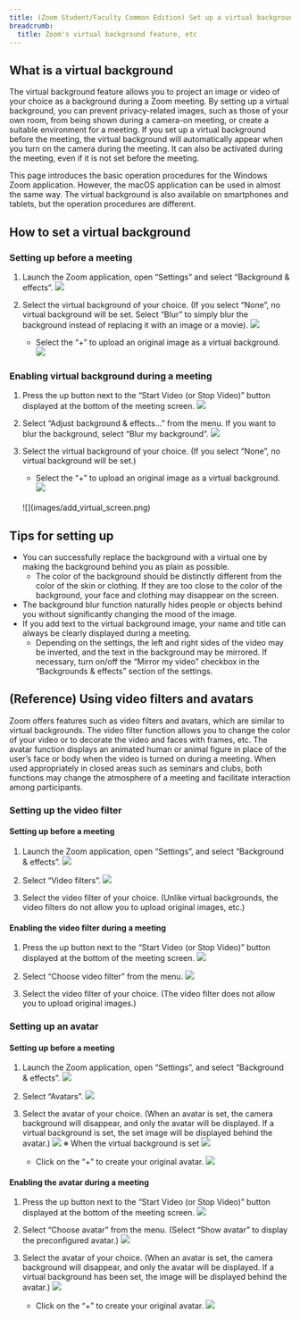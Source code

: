 ```yaml
---
title: (Zoom Student/Faculty Common Edition) Set up a virtual background to hide the background from the camera
breadcrumb:
  title: Zoom's virtual background feature, etc
---
```


## What is a virtual background

The virtual background feature allows you to project an image or video of your choice as a background during a Zoom meeting. By setting up a virtual background, you can prevent privacy-related images, such as those of your own room, from being shown during a camera-on meeting, or create a suitable environment for a meeting. If you set up a virtual background before the meeting, the virtual background will automatically appear when you turn on the camera during the meeting. It can also be activated during the meeting, even if it is not set before the meeting.

This page introduces the basic operation procedures for the Windows Zoom application. However, the macOS application can be used in almost the same way. The virtual background is also available on smartphones and tablets, but the operation procedures are different.

## How to set a virtual background

### Setting up before a meeting

1. Launch the Zoom application, open “Settings” and select “Background & effects”.
  ![](images/open_settings.png)

2. Select the virtual background of your choice. (If you select “None”, no virtual background will be set. Select “Blur” to simply blur the background instead of replacing it with an image or a movie).
  ![](images/open_settings_of_virtual_screen.png)

   * Select the “+” to upload an original image as a virtual background.
     ![](images/add_virtual_screen.png)

### Enabling virtual background during a meeting

1. Press the up button next to the “Start Video (or Stop Video)” button displayed at the bottom of the meeting screen.
  ![](images/open_settings_of_video.png)

2. Select “Adjust background & effects…” from the menu. If you want to blur the background, select “Blur my background”. 
  ![](images/select_settings_of_virtual_screen.png)

3. 	Select the virtual background of your choice. (If you select “None”, no virtual background will be set.)
     * Select the “+” to upload an original image as a virtual background.
     ![](images/open_settings_of_virtual_screen.png)
      <br/>
     ![](images/add_virtual_screen.png)

## Tips for setting up

* You can successfully replace the background with a virtual one by making the background behind you as plain as possible.
    * The color of the background should be distinctly different from the color of the skin or clothing. If they are too close to the color of the background, your face and clothing may disappear on the screen.
* The background blur function naturally hides people or objects behind you without significantly changing the mood of the image.
* If you add text to the virtual background image, your name and title can always be clearly displayed during a meeting.
    * Depending on the settings, the left and right sides of the video may be inverted, and the text in the background may be mirrored. If necessary, turn on/off the “Mirror my video” checkbox in the “Backgrounds & effects” section of the settings.

## (Reference) Using video filters and avatars

Zoom offers features such as video filters and avatars, which are similar to virtual backgrounds.
The video filter function allows you to change the color of your video or to decorate the video and faces with frames, etc. The avatar function displays an animated human or animal figure in place of the user’s face or body when the video is turned on during a meeting.
When used appropriately in closed areas such as seminars and clubs, both functions may change the atmosphere of a meeting and facilitate interaction among participants.

### Setting up the video filter

#### Setting up before a meeting

1. 	Launch the Zoom application, open “Settings”, and select “Background & effects”.
  ![](images/open_settings.png)

2. Select “Video filters”.
  ![](images/open_settings_of_video_filter.png)

3. Select the video filter of your choice. (Unlike virtual backgrounds, the video filters do not allow you to upload original images, etc.)

#### Enabling the video filter during a meeting

1. Press the up button next to the “Start Video (or Stop Video)” button displayed at the bottom of the meeting screen.
  ![](images/open_settings_of_video.png)

2. Select “Choose video filter” from the menu.
  ![](images/select_settings_of_video_filter.png)

3. Select the video filter of your choice. (The video filter does not allow you to upload original images.) 

### Setting up an avatar

#### Setting up before a meeting

1. Launch the Zoom application, open “Settings”, and select “Background & effects”.
  ![](images/open_settings.png)

2. Select “Avatars”.
  ![](images/open_settings_of_avatar.png)

3. Select the avatar of your choice. (When an avatar is set, the camera background will disappear, and only the avatar will be displayed. If a virtual background is set, the set image will be displayed behind the avatar.)
  ![](images/select_avatar.png)
   ※ When the virtual background is set
    ![](images/avatar_with_virtual_screen.png)

   * Click on the “+” to create your original avatar.
    ![](images/add_original_avatar.png)

#### Enabling the avatar during a meeting

1. Press the up button next to the “Start Video (or Stop Video)” button displayed at the bottom of the meeting screen.
  ![](images/open_settings_of_video.png)

2. 	Select “Choose avatar” from the menu. (Select “Show avatar” to display the preconfigured avatar.)
  ![](images/select_settings_of_avatar.png)

3. 	Select the avatar of your choice. (When an avatar is set, the camera background will disappear, and only the avatar will be displayed. If a virtual background has been set, the image will be displayed behind the avatar.)
  ![](images/select_avatar.png)

     * Click on the “+” to create your original avatar.
  ![](images/add_original_avatar.png)







